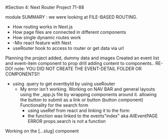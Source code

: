 #Section 4: Next Router Project 71-88

module SUMMARY :
we were looking at FILE-BASED ROUTING. 
- How routing works in Next.js 
- How page files are connected in different components
- How single dynamic routes work
- -Mix react feature with Next
- useRouter hook to access to router  or get data via url  

 Planning the project added, dummy data and images
 Created an event list and event-item component to prop drill 
adding content to components.. RE-DO!
note:  YOU DID NOT CREATE THE EVENT-DETAIL FOLDER OR COMPONENTS!! 
 - using .query to get eventbyId by using useRouter
      - My error isn't working. 
Working on NAV BAR and general layouts using the _app.js file by wrapping components around it.
allowing the button to submit as a link or button (button component)
Functionality for the search form 
           - using useRef from react and linking it to the form
           - the function was linked to the events"index"  aka AllEventPAGE
  ERROR props.search is not a function

 Working on the [...slug] component 



